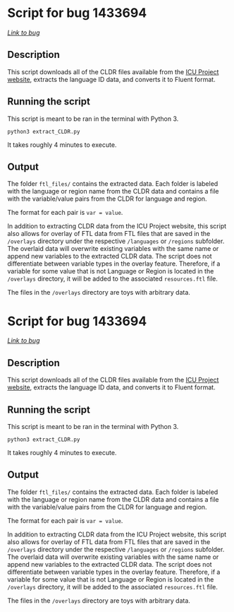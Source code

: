 # Script for bug 1433694

*[Link to bug](https://bugzilla.mozilla.org/show_bug.cgi?id=1433694)*

## Description

This script downloads all of the CLDR files available from the [ICU Project website]( http://icu-project.org/trac/browser/trunk/icu4c/source/data/lang), extracts the language ID data, and converts it to Fluent format.

## Running the script

This script is meant to be ran in the terminal with Python 3.

`python3 extract_CLDR.py`

It takes roughly 4 minutes to execute.

## Output

The folder `ftl_files/` contains the extracted data. Each folder is labeled with the language or region name from the CLDR data and contains a file with the variable/value pairs from the CLDR for language and region.

The format for each pair is `var = value`.

In addition to extracting CLDR data from the ICU Project website, this script also allows for overlay of FTL data from FTL files that are saved in the `/overlays` directory under the respective `/languages` or `/regions` subfolder. The overlaid data will overwrite existing variables with the same name or append new variables to the extracted CLDR data. The script does not differentiate between variable types in the overlay feature. Therefore, if a variable for some value that is not Language or Region is located in the `/overlays` directory, it will be added to the associated `resources.ftl` file.

The files in the `/overlays` directory are toys with arbitrary data.
# Script for bug 1433694

*[Link to bug](https://bugzilla.mozilla.org/show_bug.cgi?id=1433694)*

## Description

This script downloads all of the CLDR files available from the [ICU Project website]( http://icu-project.org/trac/browser/trunk/icu4c/source/data/lang), extracts the language ID data, and converts it to Fluent format.

## Running the script

This script is meant to be ran in the terminal with Python 3.

`python3 extract_CLDR.py`

It takes roughly 4 minutes to execute.

## Output

The folder `ftl_files/` contains the extracted data. Each folder is labeled with the language or region name from the CLDR data and contains a file with the variable/value pairs from the CLDR for language and region.

The format for each pair is `var = value`.

In addition to extracting CLDR data from the ICU Project website, this script also allows for overlay of FTL data from FTL files that are saved in the `/overlays` directory under the respective `/languages` or `/regions` subfolder. The overlaid data will overwrite existing variables with the same name or append new variables to the extracted CLDR data. The script does not differentiate between variable types in the overlay feature. Therefore, if a variable for some value that is not Language or Region is located in the `/overlays` directory, it will be added to the associated `resources.ftl` file.

The files in the `/overlays` directory are toys with arbitrary data.
